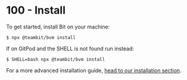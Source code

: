 # 100 - Install

To get started, install Bit on your machine:

```
$ npx @teambit/bvm install
```

If on GitPod and the SHELL is not found run instead:

```
$ SHELL=bash npx @teambit/bvm install
```

For a more advanced installation guide, [head to our installation section](https://bit.dev/docs/getting-started/installing-bit/installing-bit).